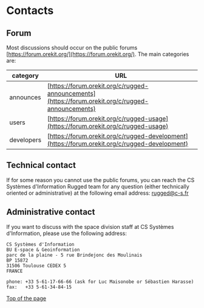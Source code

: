 <!--- Copyright 2013-2018 CS Systèmes d'Information
  Licensed under the Apache License, Version 2.0 (the "License");
  you may not use this file except in compliance with the License.
  You may obtain a copy of the License at
  
    http://www.apache.org/licenses/LICENSE-2.0
  
  Unless required by applicable law or agreed to in writing, software
  distributed under the License is distributed on an "AS IS" BASIS,
  WITHOUT WARRANTIES OR CONDITIONS OF ANY KIND, either express or implied.
  See the License for the specific language governing permissions and
  limitations under the License.
-->

<a name="top"></a>

# Contacts

## Forum

Most discussions should occur on the public forums [https://forum.orekit.org/](https://forum.orekit.org/).
The main categories are:

|   category    |                                     URL                                                            |
|---------------|----------------------------------------------------------------------------------------------------|
|  announces    | [https://forum.orekit.org/c/rugged-announcements](https://forum.orekit.org/c/rugged-announcements) |
|     users     | [https://forum.orekit.org/c/rugged-usage](https://forum.orekit.org/c/rugged-usage)                 |
|   developers  | [https://forum.orekit.org/c/rugged-development](https://forum.orekit.org/c/rugged-development)    |

## Technical contact

If for some reason you cannot use the public forums, you can reach the CS
Systèmes d'Information Rugged team for any question (either technically
oriented or administrative) at the following email address:
[rugged@c-s.fr](mailto:rugged@c-s.fr)

## Administrative contact

If you want to discuss with the space division staff at CS Systèmes d'Information,
please use the following address:

    CS Systèmes d'Information
    BU E-space & Geoinformation
    parc de la plaine - 5 rue Brindejonc des Moulinais
    BP 15872
    31506 Toulouse CEDEX 5
    FRANCE

    phone: +33 5-61-17-66-66 (ask for Luc Maisonobe or Sébastien Harasse)
    fax:   +33 5-61-34-84-15

[Top of the page](#top)
    